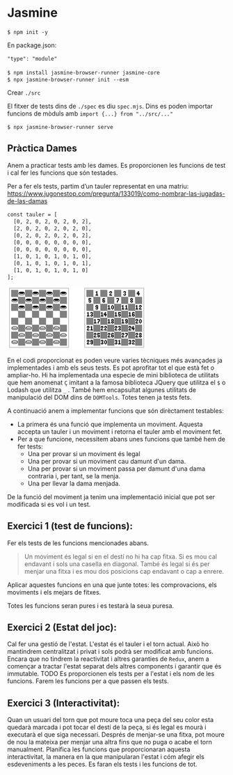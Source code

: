 # Jasmine

    $ npm init -y

En package.json:
    
    "type": "module"

    $ npm install jasmine-browser-runner jasmine-core
    $ npx jasmine-browser-runner init --esm

Crear `./src`

El fitxer de tests dins de `./spec` es diu `spec.mjs`. Dins es poden importar funcions de mòduls amb `import {...} from "../src/..."` 

    $ npx jasmine-browser-runner serve

## Pràctica Dames

Anem a practicar tests amb les dames. Es proporcionen les funcions de test i cal fer les funcions que són testades. 

Per a fer els tests, partim d’un tauler representat en una matriu:
https://www.jugonestop.com/pregunta/133019/como-nombrar-las-jugadas-de-las-damas 

    const tauler = [
      [0, 2, 0, 2, 0, 2, 0, 2],
      [2, 0, 2, 0, 2, 0, 2, 0],
      [0, 2, 0, 2, 0, 2, 0, 2],
      [0, 0, 0, 0, 0, 0, 0, 0],
      [0, 0, 0, 0, 0, 0, 0, 0],
      [1, 0, 1, 0, 1, 0, 1, 0],
      [0, 1, 0, 1, 0, 1, 0, 1],
      [1, 0, 1, 0, 1, 0, 1, 0]
    ];

![Dames](./PUNID.png)

En el codi proporcionat es poden veure varies tècniques més avançades ja implementades i amb els seus tests. Es pot aprofitar tot el que està fet o ampliar-ho. Hi ha implementada una especie de mini biblioteca de utilitats que hem anomenat `Ç` imitant a la famosa biblioteca JQuery que utilitza el `$` o Lodash que utilitza `_` . També hem encapsultat algunes utilitats de manipulació del DOM dins de `DOMTools`. Totes tenen ja tests fets. 

A continuació anem a implementar funcions que són dirèctament testables:

* La primera és una funció que implementa un moviment. Aquesta accepta un tauler i un moviment i retorna el tauler amb el moviment fet. 
* Per a que funcione, necessitem abans unes funcions que també hem de fer tests:
    * Una per provar si un moviment és legal
    * Una per provar si un moviment cau damunt d'un dama.
    * Una per provar si un moviment passa per damunt d'una dama contraria i, per tant, se la menja. 
    * Una per llevar la dama menjada. 

De la funció del moviment ja tenim una implementació inicial que pot ser modificada si es vol i un test. 

## Exercici 1 (test de funcions):

Fer els tests de les funcions mencionades abans. 
> Un moviment és legal si en el destí no hi ha cap fitxa. Si es mou cal endavant i sols una casella en diagonal. També és legal si és per menjar una fitxa i es mou dos posicions cap endavant o cap a enrere. 

Aplicar aquestes funcions en una que junte totes: les comprovacions, els moviments i els mejars de fitxes.

Totes les funcions seran pures i es testarà la seua puresa.

## Exercici 2 (Estat del joc):

Cal fer una gestió de l'estat. L'estat és el tauler i el torn actual. Això ho mantindrem centralitzat i privat i sols podrà ser modificat amb funcions. Encara que no tindrem la reactivitat i altres garanties de `Redux`, anem a començar a tractar l'estat separat dels altres components i garantir que és immutable.
TODO
Es proporcionen els tests per a l'estat i els nom de les funcions. Farem les funcions per a que passen els tests.  

## Exercici 3 (Interactivitat):

Quan un usuari del torn que pot moure toca una peça del seu color esta quedarà marcada i pot tocar el destí de la peça, si és legal es mourà i executarà el que siga necessari. Després de menjar-se una fitxa, pot moure de nou la mateixa per menjar una altra fins que no puga o acabe el torn manualment.
Planifica les funcions que proporcionaran aquesta interactivitat, la manera en la que manipularan l'estat i cóm afegir els esdeveniments a les peces. Es faran els tests i les funcions de tot.